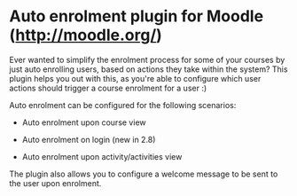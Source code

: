 Auto enrolment plugin for Moodle (http://moodle.org/)
=====================================================

Ever wanted to simplify the enrolment process for some of your courses by just auto enrolling users, based on actions they take within the system? This plugin helps you out with this, as you're able to configure which user actions should trigger a course enrolment for a user :)

Auto enrolment can be configured for the following scenarios:

* Auto enrolment upon course view

* Auto enrolment on login (new in 2.8)

* Auto enrolment upon activity/activities view

The plugin also allows you to configure a welcome message to be sent to the user upon enrolment.
